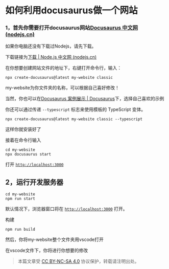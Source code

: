 # 如何利用docusaurus做一个网站

### 1，首先你需要打开docusaurus网站[Docusaurus 中文网 (nodejs.cn)](https://docusaurus.nodejs.cn/)

如果你电脑还没有下载过Nodejs，请先下载。

下载链接为[下载 | Node.js 中文网 (nodejs.cn)](https://nodejs.cn/download/)

在你想要创建网站文件的地址下，右键打开命令行，输入：

```
npx create-docusaurus@latest my-website classic
```

my-website为你文件夹的名称，可以根据自己喜好修改！

当然，你也可以在[Docusaurus 案例展示 | Docusaurus](https://docusaurus.io/zh-CN/showcase)下，选择自己喜欢的示例

你还可以通过传递 `--typescript` 标志来使用模板的 TypeScript 变体。

```
npx create-docusaurus@latest my-website classic --typescript
```

这样你就安装好了

接着在命令行输入

```
cd my-website
npx docusaurus start
```

打开 [`http://localhost:3000`](http://localhost:3000/) 



## 2，运行开发服务器

```
cd my-website
npm run start
```

默认情况下，浏览器窗口将在 [`http://localhost:3000`](http://localhost:3000/) 打开。

构建

```
npm run build
```

然后，你将my-website整个文件夹用vscode打开

在vscode文件下，你将进行你想要的修改

> 本篇文章受 [CC BY-NC-SA 4.0](https://creativecommons.org/licenses/by/4.0/deed.zh) 协议保护，转载请注明出处。